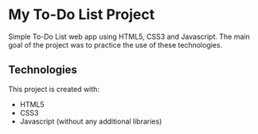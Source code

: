# My To-Do List Project
Simple To-Do List web app using HTML5, CSS3 and Javascript. 
The main goal of the project was to practice the use of these technologies. 

## Technologies
This project is created with:
* HTML5
* CSS3
* Javascript (without any additional libraries)